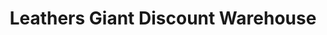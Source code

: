 ---
title: "Leathers Giant Discount Warehouse"
url: /hamilton/leathers-giant-discount-warehouse/
shop: clothes
---
